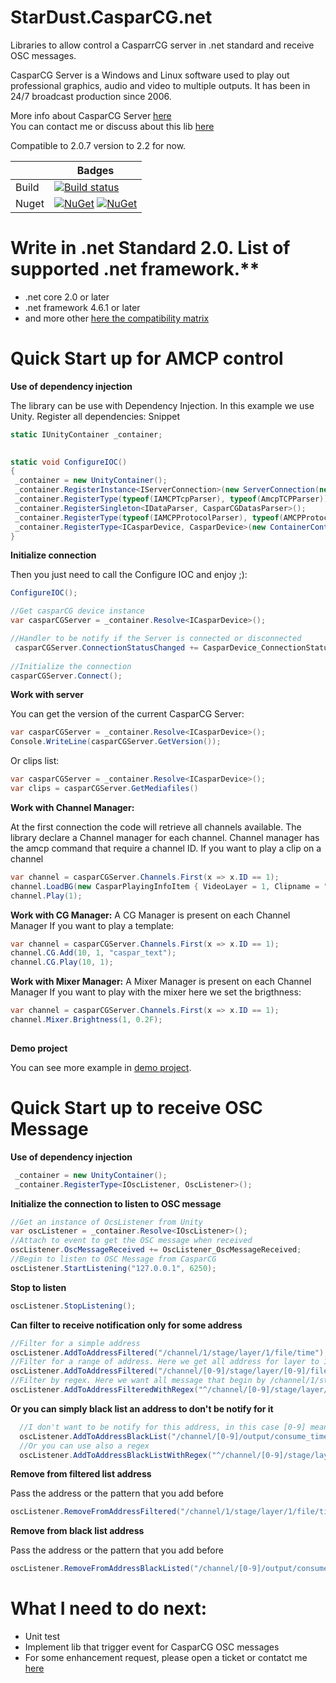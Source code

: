 
# StarDust.CasparCG.net

Libraries to allow control a CasparrCG server in .net standard and receive OSC messages.

CasparCG Server is a Windows and Linux software used to play out professional graphics, audio and video to multiple outputs. It has been in 24/7 broadcast production since 2006.

More info about CasparCG Server [here](https://github.com/CasparCG/server)  
You can contact me or discuss about this lib [here](https://casparcgforum.org/t/net-library-stardust-casparcg-net/1426)

Compatible to 2.0.7 version to 2.2 for now.



| | Badges |
| -- | -- |
Build | [![Build status](https://dust63.visualstudio.com/StarDust.CasparCG.net/_apis/build/status/StarDust.CasparCG.net-CI)](https://dust63.visualstudio.com/StarDust.CasparCG.net/_build/latest?definitionId=1)
Nuget | [![NuGet](http://img.shields.io/nuget/v/StarDust.CasparCg.net.Device.svg)](https://www.nuget.org/packages/StarDust.CasparCg.net.Device/) [![NuGet](https://img.shields.io/nuget/dt/StarDust.CasparCg.net.Device.svg)](https://www.nuget.org/packages/StarDust.CasparCg.net.Device/)



# Write in .net Standard 2.0. List of supported .net framework.**

* .net core 2.0 or later 
* .net framework 4.6.1 or later
* and more other [here the compatibility matrix](https://docs.microsoft.com/fr-fr/dotnet/standard/net-standard)


# Quick Start up for AMCP control

**Use of dependency injection**

The library can be use with Dependency Injection. In this example we use Unity.
Register all dependencies:
Snippet

```csharp       
static IUnityContainer _container;

     
static void ConfigureIOC()
{
 _container = new UnityContainer();
 _container.RegisterInstance<IServerConnection>(new ServerConnection(new CasparCGConnectionSettings("127.0.0.1")));
 _container.RegisterType(typeof(IAMCPTcpParser), typeof(AmcpTCPParser));
 _container.RegisterSingleton<IDataParser, CasparCGDatasParser>();
 _container.RegisterType(typeof(IAMCPProtocolParser), typeof(AMCPProtocolParser));
 _container.RegisterType<ICasparDevice, CasparDevice>(new ContainerControlledLifetimeManager());
}
```

**Initialize connection**  
      
Then you just need to call the Configure IOC and enjoy ;):
  
```csharp
ConfigureIOC();

//Get casparCG device instance
var casparCGServer = _container.Resolve<ICasparDevice>();

//Handler to be notify if the Server is connected or disconnected
 casparCGServer.ConnectionStatusChanged += CasparDevice_ConnectionStatusChanged;
 
//Initialize the connection
casparCGServer.Connect();
```
**Work with server**

 You can get the version of the current CasparCG Server:
```csharp
var casparCGServer = _container.Resolve<ICasparDevice>();
Console.WriteLine(casparCGServer.GetVersion());
 ``` 
 Or clips list:
 
 ````csharp
 var casparCGServer = _container.Resolve<ICasparDevice>();
 var clips = casparCGServer.GetMediafiles()
 ````
 
 **Work with Channel Manager:**
 
 At the first connection the code will retrieve all channels available.
 The library declare a Channel manager for each channel. Channel manager has the amcp command that require a channel ID.
 If you want to play a clip on a channel
  
 ```csharp        
var channel = casparCGServer.Channels.First(x => x.ID == 1);
channel.LoadBG(new CasparPlayingInfoItem { VideoLayer = 1, Clipname = "AMB" });
channel.Play(1);
 ``` 
 
**Work with CG Manager:**
A CG Manager is present on each Channel Manager
If you want to play a template:
 
  ```csharp       
var channel = casparCGServer.Channels.First(x => x.ID == 1);
channel.CG.Add(10, 1, "caspar_text");
channel.CG.Play(10, 1);
  ``` 
**Work with Mixer Manager:**
A Mixer Manager is present on each Channel Manager
If you want to play with the mixer here we set the brigthness:
  
   ```csharp      
   var channel = casparCGServer.Channels.First(x => x.ID == 1);
   channel.Mixer.Brightness(1, 0.2F);
            
   ``` 
  
 **Demo project**
 
 You can see more example in [demo project](https://github.com/dust63/StartDust.CasparCG.net/tree/master/src/Demo).
 
 
 # Quick Start up to receive OSC Message

**Use of dependency injection**
 
 ```csharp      
  _container = new UnityContainer();
  _container.RegisterType<IOscListener, OscListener>();            
 ``` 
 
 **Initialize the connection to listen to OSC message**
 
 ```csharp 
 //Get an instance of OcsListener from Unity
 var oscListener = _container.Resolve<IOscListener>();
 //Attach to event to get the OSC message when received
 oscListener.OscMessageReceived += OscListener_OscMessageReceived;
 //Begin to listen to OSC Message from CasparCG
 oscListener.StartListening("127.0.0.1", 6250);          
 ``` 
 
 **Stop to listen**
 
  ```csharp 
  oscListener.StopListening();
  ``` 
  
  **Can filter to receive notification only for some address**
  
  ```csharp 
  //Filter for a simple address
  oscListener.AddToAddressFiltered("/channel/1/stage/layer/1/file/time");
  //Filter for a range of address. Here we get all address for layer to 1-1000... and channel 1-10000...
  oscListener.AddToAddressFiltered("/channel/[0-9]/stage/layer/[0-9]/file/time");
  //Filter by regex. Here we want all message that begin by /channel/1/stage/layer/1 and not ended by time
  oscListener.AddToAddressFilteredWithRegex("^/channel/[0-9]/stage/layer/1(?!.*?time)");
  ``` 
  
  **Or you can simply black list an address to don't be notify for it**
  
  ```csharp 
    //I don't want to be notify for this address, in this case [0-9] means for all channels
    oscListener.AddToAddressBlackList("/channel/[0-9]/output/consume_time");
    //Or you can use also a regex
    oscListener.AddToAddressBlackListWithRegex("^/channel/[0-9]/stage/layer/1(?!.*?time)");
 ```
 
  **Remove from filtered list address**
 
 Pass the address or the pattern that you add before
 
 ```csharp
 oscListener.RemoveFromAddressFiltered("/channel/1/stage/layer/1/file/time"); 
 ```
 
 **Remove from black list address**
 
 Pass the address or the pattern that you add before
 
 ```csharp
 oscListener.RemoveFromAddressBlackListed("/channel/[0-9]/output/consume_time"); 
 ```
 
 
 # What I need to do next:
 
 * Unit test
 * Implement lib that trigger event for CasparCG OSC messages
 * For some enhancement request, please open a ticket or contatct me [here]( https://casparcgforum.org/t/net-library-stardust-casparcg-net/1426)
 
 
            
            
  

